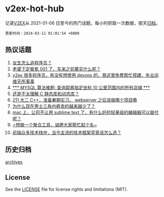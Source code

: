 # v2ex-hot-hub

 记录[V2EX](https://www.v2ex.com/)从 2021-01-06 日至今的热门话题。每小时抓取一次数据，按天[归档](archives)。

`更新时间：2024-03-11 01:01:54 +0800`

## 热议话题

1. [女生怎么追程序员？](https://www.v2ex.com/t/1022288)
1. [老婆下定极氪 001 了，车来之前要买什么呢？](https://www.v2ex.com/t/1022296)
1. [v2ex 很多程序员，有没有想使用 devops 的，我这里免费帮忙搭建，失业运维无所事事](https://www.v2ex.com/t/1022274)
1. [*** MYSQL 算法难题: 查询距离指定坐标 10 公里范围内的所有店铺 ***](https://www.v2ex.com/t/1022313)
1. [还是不太理解 C 静态库和动态库？](https://www.v2ex.com/t/1022210)
1. [211 大二 C++，准备暑期实习， webserver 之后该做哪个项目嘞](https://www.v2ex.com/t/1022283)
1. [为什么现在男士三角内裤卖的越来越少了？](https://www.v2ex.com/t/1022258)
1. [mac 上，公司不让用 sublime text 了，有什么好的轻量级的编辑器可以替代呢？](https://www.v2ex.com/t/1022293)
1. [⭐️想做一个聚合工具，诚邀大家帮忙起个名~](https://www.v2ex.com/t/1022309)
1. [前端众多技术栈中，当今主流的技术框架究竟该怎么选？](https://www.v2ex.com/t/1022253)

## 历史归档

[archives](archives)

## License

See the [LICENSE](LICENSE) file for license rights and limitations (MIT).
